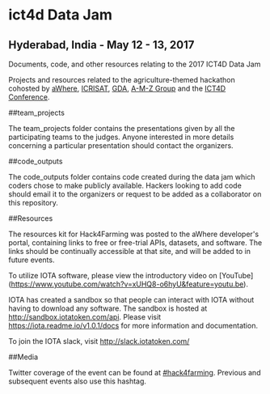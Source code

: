 # ict4d Data Jam
## Hyderabad, India - May 12 - 13, 2017
Documents, code, and other resources relating to the 2017 ICT4D Data Jam


Projects and resources related to the agriculture-themed hackathon cohosted by [aWhere](http://www.awhere.com/), [ICRISAT](http://www.icrisat.org/), [GDA](http://globaldevelopmentanalytics.org/), [A-M-Z Group](http://www.a-m-z.com/) and the [ICT4D Conference](http://www.ict4dconference.org/).

##team_projects

The team_projects folder contains the presentations given by all the participating teams to the judges. Anyone interested in more details concerning a particular presentation should contact the organizers.

##code_outputs

The code_outputs folder contains code created during the data jam which coders chose to make publicly available. Hackers looking to add code should email it to the organizers or request to be added as a collaborator on this repository.

##Resources

The resources kit for Hack4Farming was posted to the aWhere developer's portal, containing links to free or free-trial APIs, datasets, and software. The links should be continually accessible at that site, and will be added to in future events.

To utilize IOTA software, please view the introductory video on [YouTube] (https://www.youtube.com/watch?v=xUHQ8-o6hyU&feature=youtu.be).

IOTA has created a sandbox so that people can interact with IOTA without having to download any software.  The sandbox is hosted at http://sandbox.iotatoken.com/api. Please visit https://iota.readme.io/v1.0.1/docs for more information and documentation.

To join the IOTA slack, visit http://slack.iotatoken.com/

##Media

Twitter coverage of the event can be found at [#hack4farming](https://twitter.com/hashtag/hack4farming). Previous and subsequent events also use this hashtag.
